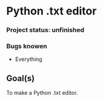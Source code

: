 # Python .txt editor
### Project status: unfinished
### Bugs knowen
* Everything
## Goal(s)
To make a Python .txt editor.

